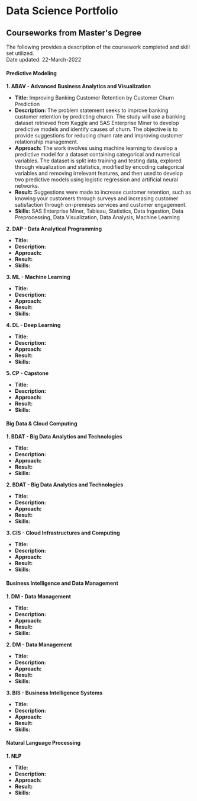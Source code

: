 # Data Science Portfolio
## Courseworks from Master's Degree
The following provides a description of the coursework completed and skill set utilized. \
Date updated: 22-March-2022

#### Predictive Modeling
**1. ABAV - Advanced Business Analytics and Visualization**
- **Title:**  Improving Banking Customer Retention by Customer Churn Prediction
- **Description:** The problem statement seeks to improve banking customer retention by predicting churcn. The study will use a banking dataset retrieved from Kaggle and SAS Enterprise Miner to develop predictive models and identify causes of churn. The objective is to provide suggestions for reducing churn rate and improving customer relationship management.
- **Approach:** The work involves using machine learning to develop a predictive model for a dataset containing categorical and numerical variables. The dataset is split into training and testing data, explored through visualization and statistics, modified by encoding categorical variables and removing irrelevant features, and then used to develop two predictive models using logistic regression and artificial neural networks.
- **Result:** Suggestions were made to increase customer retention, such as knowing your customers through surveys and increasing customer satisfaction through on-premises services and customer engagement.
- **Skills:** SAS Enterprise Miner, Tableau, Statistics, Data Ingestion, Data Preprocessing, Data Visualization, Data Analysis, Machine Learning


**2. DAP - Data Analytical Programming**
- **Title:**  
- **Description:** 
- **Approach:**
- **Result:** 
- **Skills:**

**3. ML - Machine Learning**
- **Title:**  
- **Description:** 
- **Approach:**
- **Result:** 
- **Skills:**


**4. DL - Deep Learning**
- **Title:**  
- **Description:** 
- **Approach:**
- **Result:** 
- **Skills:**


**5. CP - Capstone**
- **Title:**  
- **Description:** 
- **Approach:**
- **Result:** 
- **Skills:**


#### Big Data & Cloud Computing
**1. BDAT - Big Data Analytics and Technologies**
- **Title:**  
- **Description:** 
- **Approach:**
- **Result:** 
- **Skills:**


**2. BDAT - Big Data Analytics and Technologies**
- **Title:**  
- **Description:** 
- **Approach:**
- **Result:** 
- **Skills:**


**3. CIS - Cloud Infrastructures and Computing**
- **Title:**  
- **Description:** 
- **Approach:**
- **Result:** 
- **Skills:**

#### Business Intelligence and Data Management
**1. DM - Data Management**
- **Title:**  
- **Description:** 
- **Approach:**
- **Result:** 
- **Skills:**


**2. DM - Data Management**
- **Title:**  
- **Description:** 
- **Approach:**
- **Result:** 
- **Skills:**


**3. BIS - Business Intelligence Systems**
- **Title:**  
- **Description:** 
- **Approach:**
- **Result:** 
- **Skills:**


#### Natural Language Processing
**1. NLP**
- **Title:**  
- **Description:** 
- **Approach:**
- **Result:** 
- **Skills:**
